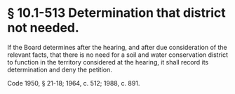 # § 10.1-513 Determination that district not needed.

<p>If the Board determines after the hearing, and after due consideration of the relevant facts, that there is no need for a soil and water conservation district to function in the territory considered at the hearing, it shall record its determination and deny the petition.</p><p>Code 1950, § 21-18; 1964, c. 512; 1988, c. 891.</p>